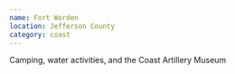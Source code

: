 ```yaml
---
name: Fort Worden
location: Jefferson County
category: coast
---
```


Camping, water activities, and the Coast Artillery Museum
